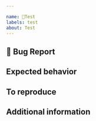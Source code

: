 ```yaml
---

name: 🐛Test
labels: test
about: Test
---
```


## 🐛 Bug Report


## Expected behavior


## To reproduce


## Additional information
